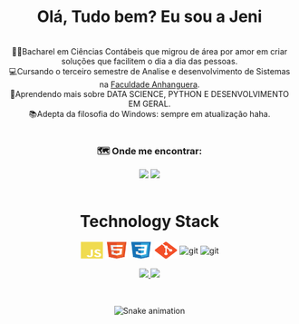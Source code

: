 <div>
 <div align="center">
 <h1 align="center">Olá, Tudo bem? Eu sou a Jeni </h1>
 <br>
👩‍💻Bacharel em Ciências Contábeis que migrou de área por amor em criar soluções que facilitem o dia a dia das pessoas.
 <br>
💻Cursando o terceiro semestre de Analise e desenvolvimento de Sistemas na <a href="https://anhanguerapolos.com.br/curso/analise-e-desenvolvimento-de-sistemas/">Faculdade Anhanguera</a>.
 <br>
🌱Aprendendo mais sobre DATA SCIENCE, PYTHON E DESENVOLVIMENTO EM GERAL.
  <br>
📚Adepta da filosofia do Windows: sempre em atualização haha.  
 </div>

<br>
<div align="center">
 <h3> 🗺 Onde me encontrar: </h3> 
<a href="https://www.linkedin.com/in/jenifer-dantas/" target="_blank"><img src="https://img.shields.io/badge/-LinkedIn-%230077B5?style=for-the-badge&logo=linkedin&logoColor=white" target="_blank"></a> 
<a href="mailto:jnfrdnts@gmail.com"><img src="https://img.shields.io/badge/-Gmail-%23333?style=for-the-badge&logo=gmail&logoColor=white" target="_blank"></a>
</div>
<div align="center" valign="top"><br>

 <h1 align="center">Technology Stack</h1>
 <img align="center" alt="Js" height="30" width="40" src="https://raw.githubusercontent.com/devicons/devicon/master/icons/javascript/javascript-plain.svg">
 <img align="center" alt="HTML" height="30" width="40" src="https://raw.githubusercontent.com/devicons/devicon/master/icons/html5/html5-original.svg">
 <img align="center" alt="CSS" height="30" width="40" src="https://raw.githubusercontent.com/devicons/devicon/master/icons/css3/css3-original.svg">
 <img align="center" alt="git" height="30" width="40" src="https://raw.githubusercontent.com/devicons/devicon/master/icons/git/git-original.svg">
 <img align="center" alt="git" height="30" width="40" src="https://cdn.jsdelivr.net/gh/devicons/devicon/icons/vscode/vscode-original.svg">
 <img align="center" alt="git" height="30" width="40" src="https://cdn.jsdelivr.net/gh/devicons/devicon/icons/github/github-original-wordmark.svg">
</div><br>

<div align="center">
<a href="https://github.com/jenidantas">
<img height="150em" src="https://github-readme-stats.vercel.app/api?username=jenidantas&count_private=true&include_all_commits=true&show_icons=true&theme=dracula&hide_border=false&show_owner=true"/>
<img height="150em" src="https://github-readme-stats.vercel.app/api/top-langs/?username=jenidantas&theme=dracula&hide_border=false&&layout=compact"/>
</a>
</div>

</div><br>
<div align="center">
  
##
  
![Snake animation](https://github.com/danielbped/danielbped/blob/output/github-contribution-grid-snake.svg)
  
</div>


